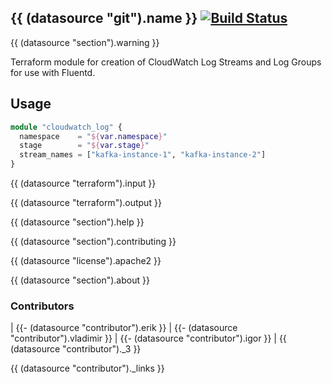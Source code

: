 ## {{ (datasource "git").name }} [![Build Status](https://travis-ci.org/cloudposse/terraform-aws-cloudwatch-logs.svg?branch=master)](https://travis-ci.org/cloudposse/terraform-aws-cloudwatch-logs)
{{ (datasource "section").warning }}

Terraform module for creation of CloudWatch Log Streams and Log Groups for use with Fluentd.

## Usage

```terraform
module "cloudwatch_log" {
  namespace    = "${var.namespace}"
  stage        = "${var.stage}"
  stream_names = ["kafka-instance-1", "kafka-instance-2"]
}
```

{{ (datasource "terraform").input }}

{{ (datasource "terraform").output }}

{{ (datasource "section").help }}

{{ (datasource "section").contributing }}

{{ (datasource "license").apache2 }}

{{ (datasource "section").about }}

### Contributors

|
{{- (datasource "contributor").erik }} |
{{- (datasource "contributor").vladimir }} |
{{- (datasource "contributor").igor }} |
{{ (datasource "contributor")._3 }}

{{ (datasource "contributor")._links }}
